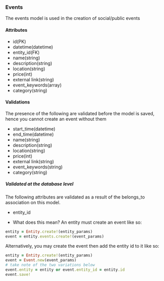 ### Events
The events model is used in the creation of social/public events

#### Attributes
* id(PK)
* datetime(datetime)
* entity_id(FK)
* name(string)
* description(string)
* location(string)
* price(int)
* external link(string)
* event_keywords(array)
* category(string)

#### Validations
The presence of the following are validated before the model is saved, hence you cannot create an event without them
* start_time(datetime)
* end_time(datetime)
* name(string)
* description(string)
* location(string)
* price(int)
* external link(string)
* event_keywords(string)
* category(string)

##### Validated at the database level
The following attributes are validated as a result of the belongs_to association on this model. 
* entity_id

* What does this mean? 
An entity must create an event like so: 
```ruby
entity = Entity.create!(entity_params)
event = entity.events.create!(event_params)
```

Alternatively, you may create the event then add the entity id to it like so: 
```ruby
entity = Entity.create!(entity_params)
event = Event.new(event_params)
# take note of the two variations below
event.entity = entity or event.entity_id = entity.id
event.save!
```
